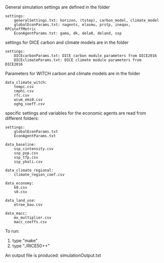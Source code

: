 General simulation settings are defined in the folder

	settings:
		generalSettings.txt: horizon, (tstep), carbon_model, climate_model
		globalEconParams.txt: nagents, elasmu, prstp, ineqav, RPCutoffMetric
		EconAgentParams.txt: gama, dk, dela0, deland, ssp
settings for DICE carbon and climate models are in the folder
	
	settings:
		DICEcarbonParams.txt: DICE carbon module parameters from DICE2016
		DICEclimateParams.txt: DICE climate module parameters from DICE2016
Parameters for WITCH carbon and climate models are in the folder

	data_climate_witch:
		tempc.csv
		cmphi.csv
		rfc.csv
		wcum_emi0.csv
		oghg_coeff.csv

specific settings and variables for the economic agents are read from different folders:

	settings:
		globalEconParams.txt
		EconAgentParams.txt

	data_baseline:
		ssp_cintensity.csv
		ssp_pop.csv
		ssp_tfp.csv
		ssp_ykali.csv

	data_climate_regional:
		climate_region_coef.csv

	data_economy:
		k0.csv
		s0.csv

	data_land_use:
		etree_bau.csv

	data_macc:
		mx_multiplier.csv
		macc_coeffs.csv


To run:
1) type "make"
2) type "./RICE50++"

An output file is produced: simulationOutput.txt